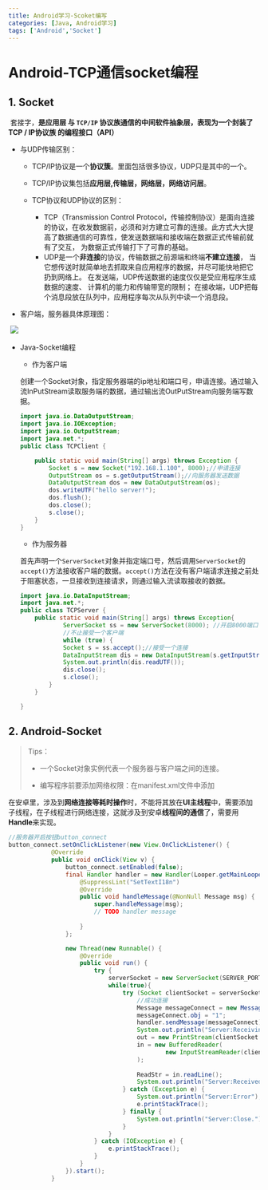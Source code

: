 ```yaml
---
title: Android学习-Scoket编写
categories: [Java, Android学习]
tags: ['Android','Socket']
---
```


# Android-TCP通信socket编程

## 1. Socket

​	套接字，**是应用层 与 `TCP/IP` 协议族通信的中间软件抽象层，表现为一个封装了 TCP / IP协议族 的编程接口（API）**

 * 与UDP传输区别：

   * TCP/IP协议是一个**协议簇**。里面包括很多协议，UDP只是其中的一个。

   * TCP/IP协议集包括**应用层,传输层，网络层，网络访问层**。
   * TCP协议和UDP协议的区别：
     * TCP（Transmission Control Protocol，传输控制协议）是面向连接的协议，在收发数据前，必须和对方建立可靠的连接。此方式大大提高了数据通信的可靠性，使发送数据端和接收端在数据正式传输前就有了交互， 为数据正式传输打下了可靠的基础。
     * UDP是一个**非连接**的协议，传输数据之前源端和终端**不建立连接**， 当它想传送时就简单地去抓取来自应用程序的数据，并尽可能快地把它扔到网络上。 在发送端，UDP传送数据的速度仅仅是受应用程序生成数据的速度、 计算机的能力和传输带宽的限制； 在接收端，UDP把每个消息段放在队列中，应用程序每次从队列中读一个消息段。

* 客户端，服务器具体原理图：

​	![](https://upload-images.jianshu.io/upload_images/944365-8df0ed7afe6b32d1.png?imageMogr2/auto-orient/strip)

* Java-Socket编程

  * 作为客户端

  ​	创建一个Socket对象，指定服务器端的ip地址和端口号，申请连接。通过输入流InPutStream读取服务端的数据，通过输出流OutPutStream向服务端写数据。

  ```java
  import java.io.DataOutputStream;
  import java.io.IOException;
  import java.io.OutputStream;
  import java.net.*;
  public class TCPClient {
  
      public static void main(String[] args) throws Exception {
          Socket s = new Socket("192.168.1.100", 8000);//申请连接
          OutputStream os = s.getOutputStream();//向服务器发送数据
          DataOutputStream dos = new DataOutputStream(os);
          dos.writeUTF("hello server!");
          dos.flush();
          dos.close();
          s.close();
      }
  }
  ```

  * 作为服务器

  ​	首先声明一个`ServerSocket`对象并指定端口号，然后调用`ServerSocket`的`accept()`方法接收客户端的数据。`accept()`方法在没有客户端请求连接之前处于阻塞状态，一旦接收到连接请求，则通过输入流读取接收的数据。

  ```java
  import java.io.DataInputStream;
  import java.net.*;
  public class TCPServer {
      public static void main(String[] args) throws Exception{
              ServerSocket ss = new ServerSocket(8000); //开启8000端口
              //不止接受一个客户端
              while (true) {
              Socket s = ss.accept();//接受一个连接
              DataInputStream dis = new DataInputStream(s.getInputStream());//输入管道
              System.out.println(dis.readUTF());
              dis.close();
              s.close();
          }
      }
  
  }
  ```

## 2. Android-Socket

> Tips：
>
> * 一个Socket对象实例代表一个服务器与客户端之间的连接。
>
> * 编写程序前要添加网络权限：在manifest.xml文件中添加<uses-permission android:name="android.permission.INTERNET" />

​	在安卓里，涉及到**网络连接等耗时操作**时，不能将其放在**UI主线程**中，需要添加子线程，在子线程进行网络连接，这就涉及到安卓**线程间的通信**了，需要用**Handle**来实现。

```java
//服务器开启按钮button_connect
button_connect.setOnClickListener(new View.OnClickListener() {
            @Override
            public void onClick(View v) {
                button_connect.setEnabled(false);
                final Handler handler = new Handler(Looper.getMainLooper()){
                    @SuppressLint("SetTextI18n")
                    @Override
                    public void handleMessage(@NonNull Message msg) {
                        super.handleMessage(msg);
                        // TODO handler message
                        
                    }
                };

                new Thread(new Runnable() {
                    @Override
                    public void run() {
                        try {
                            serverSocket = new ServerSocket(SERVER_PORT); 
                            while(true){
                                try (Socket clientSocket = serverSocket.accept()) {
                                    //成功连接
                                    Message messageConnect = new Message();
                                    messageConnect.obj = "1";
                                    handler.sendMessage(messageConnect);
                                    System.out.println("Server:Receiving...");
                                    out = new PrintStream(clientSocket.getOutputStream());
                                    in = new BufferedReader(
                                            new InputStreamReader(clientSocket.getInputStream())
                                    );
                                    
                                    ReadStr = in.readLine();
                                    System.out.println("Server:Received: '" + ReadStr + "'");
                                } catch (Exception e) {
                                    System.out.println("Server:Error");
                                    e.printStackTrace();
                                } finally {
                                    System.out.println("Server:Close.");
                                }
                            }
                        } catch (IOException e) {
                            e.printStackTrace();
                        }
                    }
                }).start();
            }
```



​	

